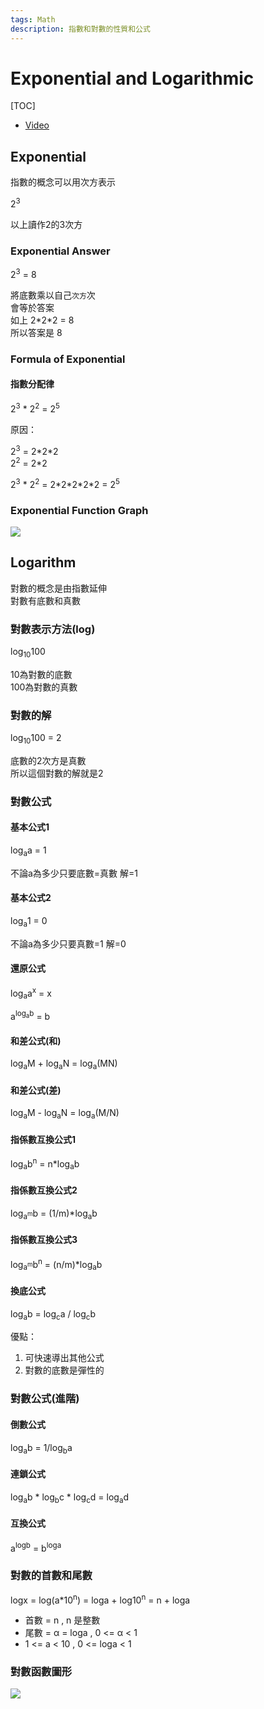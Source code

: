 ```yaml
---
tags: Math
description: 指數和對數的性質和公式
---
```


# Exponential and Logarithmic

[TOC]

- [Video](https://youtu.be/VdlfHl-PBLI)

## Exponential

指數的概念可以用次方表示  

2<sup>3</sup>  

以上讀作2的3次方  

### Exponential Answer

2<sup>3</sup> = 8  

將底數乘以自己`次方`次  
會等於答案  
如上 2\*2\*2 = 8  
所以答案是 8  

### Formula of Exponential

#### 指數分配律

2<sup>3</sup> \* 2<sup>2</sup> = 2<sup>5</sup>  

原因：  

2<sup>3</sup> = 2\*2\*2  
2<sup>2</sup> = 2\*2  

2<sup>3</sup> \* 2<sup>2</sup> = 2\*2\*2\*2\*2 = 2<sup>5</sup>  

### Exponential Function Graph

![](https://i.imgur.com/aOKl7ar.png)


## Logarithm

對數的概念是由指數延伸  
對數有底數和真數  

### 對數表示方法(log)

log<sub>10</sub>100  

10為對數的底數  
100為對數的真數  

### 對數的解

log<sub>10</sub>100 = 2  

底數的2次方是真數  
所以這個對數的解就是2  

### 對數公式

#### 基本公式1

log<sub>a</sub>a = 1  

不論a為多少只要底數=真數 解=1  

#### 基本公式2

log<sub>a</sub>1 = 0  

不論a為多少只要真數=1 解=0  

#### 還原公式

log<sub>a</sub>a<sup>x</sup> = x  

a<sup>log<sub>a</sub>b</sup> = b  

#### 和差公式(和)

log<sub>a</sub>M + log<sub>a</sub>N = log<sub>a</sub>(MN)  

#### 和差公式(差)

log<sub>a</sub>M - log<sub>a</sub>N = log<sub>a</sub>(M/N)  

#### 指係數互換公式1

log<sub>a</sub>b<sup>n</sup> = n\*log<sub>a</sub>b  

#### 指係數互換公式2

log<sub>a<sup>m</sup></sub>b = (1/m)\*log<sub>a</sub>b  

#### 指係數互換公式3

log<sub>a<sup>m</sup></sub>b<sup>n</sup> = (n/m)\*log<sub>a</sub>b

#### 換底公式

log<sub>a</sub>b = log<sub>c</sub>a / log<sub>c</sub>b

優點：

1. 可快速導出其他公式
2. 對數的底數是彈性的

### 對數公式(進階)

#### 倒數公式

log<sub>a</sub>b = 1/log<sub>b</sub>a  

#### 連鎖公式

log<sub>a</sub>b \* log<sub>b</sub>c \* log<sub>c</sub>d = log<sub>a</sub>d  

#### 互換公式

a<sup>logb</sup> = b<sup>loga</sup>  

### 對數的首數和尾數

logx = log(a\*10<sup>n</sup>) = loga + log10<sup>n</sup> = n + loga  

- 首數 = n , n 是整數  
- 尾數 = α = loga , 0 <= α < 1  
- 1 <= a < 10 , 0 <= loga < 1  




### 對數函數圖形

![](https://i.imgur.com/OsBT2KH.png)

